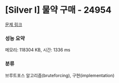 # [Silver I] 물약 구매 - 24954 

[문제 링크](https://www.acmicpc.net/problem/24954) 

### 성능 요약

메모리: 118304 KB, 시간: 1336 ms

### 분류

브루트포스 알고리즘(bruteforcing), 구현(implementation)

